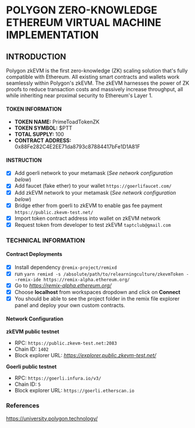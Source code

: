 # POLYGON ZERO-KNOWLEDGE ETHEREUM VIRTUAL MACHINE IMPLEMENTATION
## INTRODUCTION
Polygon zkEVM is the first zero-knowledge (ZK) scaling solution that's fully compatible with Ethereum. All existing smart contracts and wallets work seamlessly within Polygon's zkEVM.
The zkEVM harnesses the power of ZK proofs to reduce transaction costs and massively increase throughput, all while inheriting near proximal security to Ethereum's Layer 1.
#### TOKEN INFORMATION
* **TOKEN NAME:** PrimeToadTokenZK
* **TOKEN SYMBOL:** $PTT
* **TOTAL SUPPLY:** 100
* **CONTRACT ADDRESS:** 0x88Fe282C4E2EE71da8793c87884417bFe1D1A81F
#### INSTRUCTION
- [X] Add goerli network to your metamask (*See network configuration below*)
- [X] Add faucet (fake ether) to your wallet `https://goerlifaucet.com/`
- [X] Add zkEVM network to your metamask (*See network configuration below*)
- [X] Bridge ether from goerli to zkEVM to enable gas fee payment `https://public.zkevm-test.net/`
- [X] Import token contract address into wallet on zkEVM network
- [X] Request token from developer to test zkEVM `taptclub@gmail.com`
### TECHNICAL INFORMATION
#### Contract Deployments
- [X] Install dependency `@remix-project/remixd`
- [X] run `yarn remixd -s /absolute/path/to/relearningculture/zkevmToken --remix-ide https://remix-alpha.ethereum.org/` 
- [X] Go to *https://remix-alpha.ethereum.org/*
- [X] Choose **localhost** from workspaces dropdown and click on **Connect**
- [X] You should be able to see the project folder in the remix file explorer panel and deploy your own custom contracts.
#### Network Configuration
**zkEVM public testnet**
*   RPC: `https://public.zkevm-test.net:2083`
*   Chain ID: `1402`
*   Block explorer URL: *https://explorer.public.zkevm-test.net/*

**Goerli public testnet**
*   RPC:  `https://goerli.infura.io/v3/`
*   Chain ID: `5`
*   Block explorer URL: `https://goerli.etherscan.io`
### References
https://university.polygon.technology/